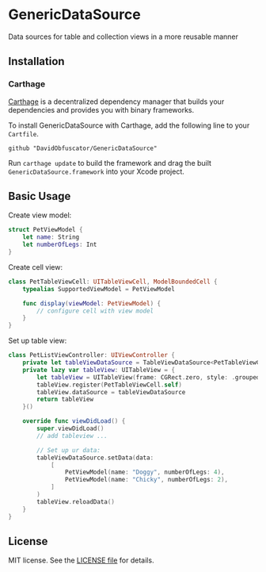 # GenericDataSource

Data sources for table and collection views in a more reusable manner

## Installation

### Carthage

[Carthage](https://github.com/Carthage/Carthage) is a decentralized dependency manager that builds your dependencies and provides you with binary frameworks.

To install GenericDataSource with Carthage, add the following line to your `Cartfile`.

```ogdl
github "DavidObfuscator/GenericDataSource"
```

Run `carthage update` to build the framework and drag the built `GenericDataSource.framework` into your Xcode project.

## Basic Usage

Create view model:

```swift
struct PetViewModel {
    let name: String
    let numberOfLegs: Int
}
```

Create cell view:

```swift
class PetTableViewCell: UITableViewCell, ModelBoundedCell {
    typealias SupportedViewModel = PetViewModel

    func display(viewModel: PetViewModel) {
        // configure cell with view model
    }
}
```

Set up table view:

```swift
class PetListViewController: UIViewController {
    private let tableViewDataSource = TableViewDataSource<PetTableViewCell>()
    private lazy var tableView: UITableView = {
        let tableView = UITableView(frame: CGRect.zero, style: .grouped)
        tableView.register(PetTableViewCell.self)
        tableView.dataSource = tableViewDataSource
        return tableView
    }()

    override func viewDidLoad() {
        super.viewDidLoad()
        // add tableview ...

        // Set up ur data:
        tableViewDataSource.setData(data:
            [
                PetViewModel(name: "Doggy", numberOfLegs: 4),
                PetViewModel(name: "Chicky", numberOfLegs: 2),
            ]
        )
        tableView.reloadData()
    }
}
```

## License

MIT license. See the [LICENSE file](LICENSE.txt) for details.
